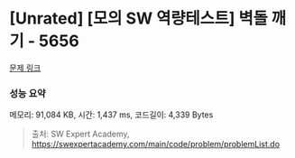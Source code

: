 # [Unrated] [모의 SW 역량테스트] 벽돌 깨기 - 5656 

[문제 링크](https://swexpertacademy.com/main/code/problem/problemDetail.do?contestProbId=AWXRQm6qfL0DFAUo) 

### 성능 요약

메모리: 91,084 KB, 시간: 1,437 ms, 코드길이: 4,339 Bytes



> 출처: SW Expert Academy, https://swexpertacademy.com/main/code/problem/problemList.do